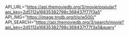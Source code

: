 API_URL="https://api.themoviedb.org/3/movie/popular?api_key=2d5112a16835382798c368437f77f3a5"
API_IMG="https://image.tmdb.org/t/p/w500/"
API_SEARCH="https://api.themoviedb.org/3/search/movie?api_key=2d5112a16835382798c368437f77f3a5&query"